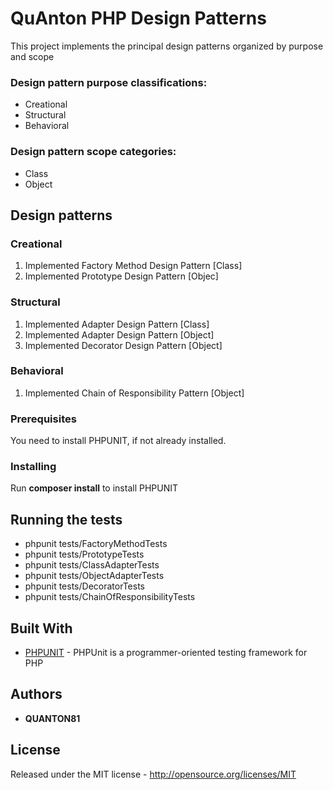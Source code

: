# QuAnton PHP Design Patterns

This project implements the principal design patterns organized by purpose and scope

### Design pattern purpose classifications:

* Creational
* Structural
* Behavioral

### Design pattern scope categories:

* Class
* Object

## Design patterns

### Creational

1. Implemented Factory Method Design Pattern [Class]
2. Implemented Prototype Design Pattern [Objec]

### Structural

1. Implemented Adapter Design Pattern [Class]
2. Implemented Adapter Design Pattern [Object]
3. Implemented Decorator Design Pattern [Object]

### Behavioral

1. Implemented Chain of Responsibility Pattern [Object]

### Prerequisites

You need to install PHPUNIT, if not already installed.

### Installing

Run **composer install** to install PHPUNIT

## Running the tests

* phpunit tests/FactoryMethodTests
* phpunit tests/PrototypeTests
* phpunit tests/ClassAdapterTests
* phpunit tests/ObjectAdapterTests
* phpunit tests/DecoratorTests
* phpunit tests/ChainOfResponsibilityTests

## Built With

* [PHPUNIT](https://phpunit.de/) - PHPUnit is a programmer-oriented testing framework for PHP

## Authors

* **QUANTON81**

## License

Released under the MIT license - http://opensource.org/licenses/MIT
